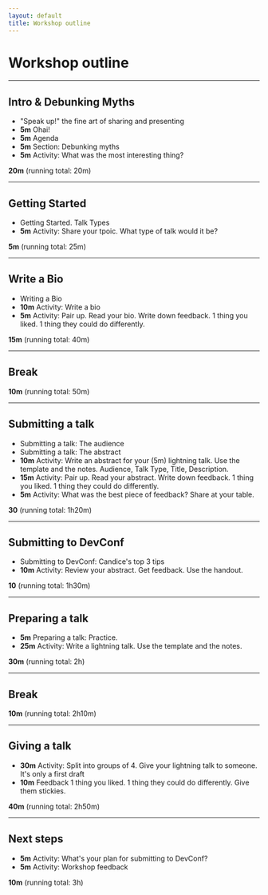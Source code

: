 ```yaml
---
layout: default
title: Workshop outline
---
```


# Workshop outline

---

## Intro & Debunking Myths

- "Speak up!" the fine art of sharing and presenting
- **5m** Ohai!
- **5m** Agenda
- **5m** Section: Debunking myths
- **5m** Activity: What was the most interesting thing?

**20m** (running total: 20m)

---

## Getting Started

- Getting Started. Talk Types
- **5m** Activity: Share your tpoic. What type of talk would it be?

**5m** (running total: 25m)

---

## Write a Bio

- Writing a Bio
- **10m** Activity: Write a bio
- **5m** Activity: Pair up. Read your bio. Write down feedback. 1 thing you liked. 1 thing they could do differently.

**15m** (running total: 40m)

---

## Break

**10m** (running total: 50m)

---

## Submitting a talk

- Submitting a talk: The audience
- Submitting a talk: The abstract
- **10m** Activity: Write an abstract for your (5m) lightning talk. Use the template and the notes. Audience, Talk Type, Title, Description.
- **15m** Activity: Pair up. Read your abstract. Write down feedback. 1 thing you liked. 1 thing they could do differently.
- **5m** Activity: What was the best piece of feedback? Share at your table.

**30** (running total: 1h20m)

---

## Submitting to DevConf

- Submitting to DevConf: Candice's top 3 tips
- **10m** Activity: Review your abstract. Get feedback. Use the handout.

**10** (running total: 1h30m)

---

## Preparing a talk

- **5m** Preparing a talk: Practice.
- **25m** Activity: Write a lightning talk. Use the template and the notes.

**30m** (running total: 2h)

---

## Break

**10m** (running total: 2h10m)

---

## Giving a talk

- **30m** Activity: Split into groups of 4. Give your lightning talk to someone. It's only a first draft
- **10m** Feedback 1 thing you liked. 1 thing they could do differently. Give them stickies.

**40m** (running total: 2h50m)

---

## Next steps

- **5m** Activity: What's your plan for submitting to DevConf?
- **5m** Activity: Workshop feedback

**10m** (running total: 3h)
